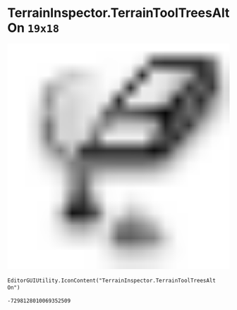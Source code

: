# TerrainInspector.TerrainToolTreesAlt On `19x18`
<img src="/img/TerrainInspector.TerrainToolTreesAlt%20On.png" width=512 height=512>

``` CSharp
EditorGUIUtility.IconContent("TerrainInspector.TerrainToolTreesAlt On")
```
```
-7298128010069352509
```
